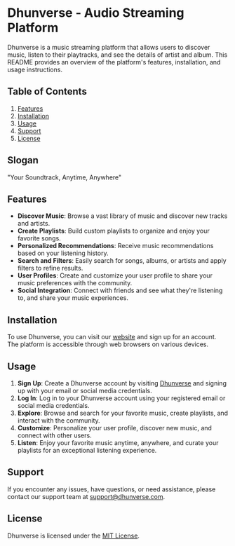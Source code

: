 # Dhunverse - Audio Streaming Platform

Dhunverse is a music streaming platform that allows users to discover music, listen to their playtracks, and see the details of artist and album. This README provides an overview of the platform's features, installation, and usage instructions.

## Table of Contents
1. [Features](#features)
2. [Installation](#installation)
3. [Usage](#usage)
4. [Support](#support)
5. [License](#license)

## Slogan
"Your Soundtrack, Anytime, Anywhere"

## Features
- **Discover Music**: Browse a vast library of music and discover new tracks and artists.
- **Create Playlists**: Build custom playlists to organize and enjoy your favorite songs.
- **Personalized Recommendations**: Receive music recommendations based on your listening history.
- **Search and Filters**: Easily search for songs, albums, or artists and apply filters to refine results.
- **User Profiles**: Create and customize your user profile to share your music preferences with the community.
- **Social Integration**: Connect with friends and see what they're listening to, and share your music experiences.

## Installation
To use Dhunverse, you can visit our [website](https://dhunverse.netlify.app/) and sign up for an account. The platform is accessible through web browsers on various devices.

## Usage
1. **Sign Up**: Create a Dhunverse account by visiting [Dhunverse](https://dhunverse.netlify.app/) and signing up with your email or social media credentials.
2. **Log In**: Log in to your Dhunverse account using your registered email or social media credentials.
3. **Explore**: Browse and search for your favorite music, create playlists, and interact with the community.
4. **Customize**: Personalize your user profile, discover new music, and connect with other users.
5. **Listen**: Enjoy your favorite music anytime, anywhere, and curate your playlists for an exceptional listening experience.

## Support
If you encounter any issues, have questions, or need assistance, please contact our support team at [support@dhunverse.com](mailto:kirtansuniljain1234@gmail.com.com).

## License
Dhunverse is licensed under the [MIT License](LICENSE).

